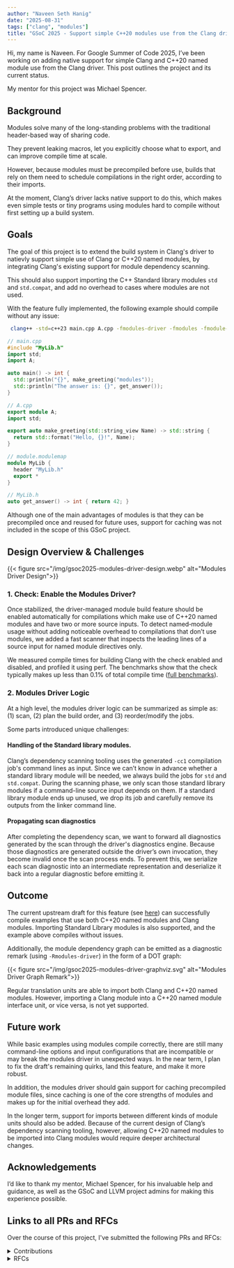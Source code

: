 ```yaml
---
author: "Naveen Seth Hanig"
date: "2025-08-31"
tags: ["clang", "modules"]
title: "GSoC 2025 - Support simple C++20 modules use from the Clang driver without a build system"
---
```


Hi, my name is Naveen. For Google Summer of Code 2025, I’ve been working on adding native support for simple Clang and C++20 named module use from the Clang driver.
This post outlines the project and its current status.

My mentor for this project was Michael Spencer.

## Background

Modules solve many of the long-standing problems with the traditional header-based way of sharing code.

They prevent leaking macros, let you explicitly choose what to export, and can improve compile time at scale.

However, because modules must be precompiled before use, builds that rely on them need to schedule compilations in the right order, according to their imports.

At the moment, Clang’s driver lacks native support to do this, which makes even simple tests or tiny programs using modules hard to compile without first setting up a build system.

## Goals

The goal of this project is to extend the build system in Clang's driver to natievly support simple use of Clang or C++20 named modules, by integrating Clang's existing support for module dependency scanning.

This should also support importing the C++ Standard library modules `std` and `std.compat`, and add no overhead to cases where modules are not used.

With the feature fully implemented, the following example should compile without any issue:

```bash
 clang++ -std=c++23 main.cpp A.cpp -fmodules-driver -fmodules -fmodule-map-file=module.modulemap
```

```cpp
// main.cpp
#include "MyLib.h"
import std;
import A;

auto main() -> int {
  std::println("{}", make_greeting("modules"));
  std::println("The answer is: {}", get_answer());
}
```

```cpp
// A.cpp
export module A;
import std;

export auto make_greeting(std::string_view Name) -> std::string {
  return std::format("Hello, {}!", Name);
}
```

```cpp
// module.modulemap
module MyLib {
  header "MyLib.h"
  export *
}
```

```cpp
// MyLib.h
auto get_answer() -> int { return 42; }
```

Although one of the main advantages of modules is that they can be precompiled once and reused for future uses, support for caching was not included in the scope of this GSoC project.

## Design Overview & Challenges

{{< figure src="/img/gsoc2025-modules-driver-design.webp" alt="Modules Driver Design">}}

### 1. Check: Enable the Modules Driver?

Once stabilized, the driver-managed module build feature should be enabled automatically for compilations which make use of C++20 named modules and have two or more source inputs.
To detect named‑module usage without adding noticeable overhead to compilations that don’t use modules, we added a fast scanner that inspects the leading lines of a source input for named module directives only.

We measured compile times for building Clang with the check enabled and disabled, and profiled it using perf. The benchmarks show that the check typically makes up less than 0.1% of total compile time ([full benchmarks](https://github.com/naveen-seth/llvm-dev-cxx-modules-check-benchmark)).

### 2. Modules Driver Logic

At a high level, the modules driver logic can be summarized as simple as:  
(1) scan, (2) plan the build order, and (3) reorder/modify the jobs.

Some parts introduced unique challenges:

#### Handling of the Standard library modules.

Clang’s dependency scanning tooling uses the generated `-cc1` compilation job's command lines as input. Since we can’t know in advance whether a standard library module will be needed, we always build the jobs for `std` and `std.compat`. During the scanning phase, we only scan those standard library modules if a command-line source input depends on them. If a standard library module ends up unused, we drop its job and carefully remove its outputs from the linker command line.

#### Propagating scan diagnostics

After completing the dependency scan, we want to forward all diagnostics generated by the scan through the driver's diagnostics engine.
Because those diagnostics are generated outside the driver’s own invocation, they become invalid once the scan process ends.
To prevent this, we serialize each scan diagnostic into an intermediate representation and deserialize it back into a regular diagnostic before emitting it.

## Outcome

The current upstream draft for this feature (see [here](https://github.com/llvm/llvm-project/pull/156248)) can successfully compile examples that use both C++20 named modules and Clang modules. Importing Standard Library modules is also supported, and the example above compiles without issues.

Additionally, the module dependency graph can be emitted as a diagnostic remark (using `-Rmodules-driver`) in the form of a DOT graph:

{{< figure src="/img/gsoc2025-modules-driver-graphviz.svg" alt="Modules Driver Graph Remark">}}

Regular translation units are able to import both Clang and C++20 named modules. However, importing a Clang module into a C++20 named module interface unit, or vice versa, is not yet supported.

## Future work

While basic examples using modules compile correctly, there are still many command-line options and input configurations that are incompatible or may break the modules driver in unexpected ways. In the near term, I plan to fix the draft's remaining quirks, land this feature, and make it more robust.

In addition, the modules driver should gain support for caching precompiled module files, since caching is one of the core strengths of modules and makes up for the initial overhead they add.

In the longer term, support for imports between different kinds of module units should also be added. Because of the current design of Clang’s dependency scanning tooling, however, allowing C++20 named modules to be imported into Clang modules would require deeper architectural changes.

## Acknowledgements

I’d like to thank my mentor, Michael Spencer, for his invaluable help and guidance, as well as the GSoC and LLVM project admins for making this experience possible.

## Links to all PRs and RFCs

Over the course of this project, I've submitted the following PRs and RFCs:

<details> 
<summary> Contributions </summary>

**Project related**

- [#156248](https://github.com/llvm/llvm-project/pull/156248) Add initial support for driver-managed module builds.
- [#155450](https://github.com/llvm/llvm-project/pull/155450) Relocate previous work due to changes in the modules driver design.
- [#149900](https://github.com/llvm/llvm-project/pull/149900) Adds scanner to detect C++20 module usage.
- [#148674](https://github.com/llvm/llvm-project/pull/148674) Fixes a lexing error in the dependency scanning tooling's scanner.
- [#148685](https://github.com/llvm/llvm-project/pull/148685) Fixes a lexing error in the dependency scanning tooling's scanner.
- [#152811](https://github.com/llvm/llvm-project/pull/152811) Allow GraphWriter specialization required for DOT graph remark.
- [#145857](https://github.com/llvm/llvm-project/pull/145857) Adds support for a test for `clang-scan-deps` on Windows.
- [#145221](https://github.com/llvm/llvm-project/pull/145221) Adds C++20 named module outputs to the scanning format `experimental-full` to enable combined scanning of both module kinds.
- [#143950](https://github.com/llvm/llvm-project/pull/143950) Implements P2223R2 for the dependency scanning tooling's scanner.
- [#142455](https://github.com/llvm/llvm-project/pull/142455) (NFC) Moves argument handling: Driver::BuildActions -> handleArguments
- [#155523](https://github.com/llvm/llvm-project/pull/155523) (NFC) Removes dead code in the dependency scanning tooling.

**Misc. contributions**

- [#145243](https://github.com/llvm/llvm-project/pull/145243) Implements P2223R2 for `clang-format`
- [#141230](https://github.com/llvm/llvm-project/pull/141695) Fixes crash related to octal floating-point literals
- [#139457](https://github.com/llvm/llvm-project/pull/139457) Fixes crash related to command line handling of source locations.

</details>

<details> 
<summary> RFCs </summary>

- [RFC: Support simple C++20 modules use from the Clang driver without a build system](https://discourse.llvm.org/t/rfc-modules-support-simple-c-20-modules-use-from-the-clang-driver-without-a-build-system/86456?u=naveen-seth)
- [RFC: Link the Driver against clangDependencyScanning](https://discourse.llvm.org/t/rfc-driver-link-the-driver-against-clangdependencyscanning-clangast-clangfrontend-clangserialization-and-clanglex/87469?u=naveen-seth)
</details>

